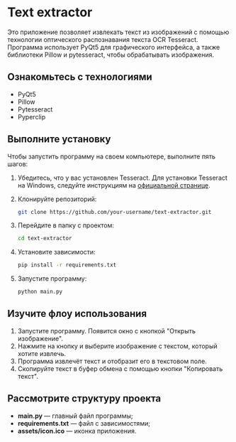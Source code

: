 # Text extractor

Это приложение позволяет извлекать текст из изображений с помощью технологии оптического распознавания текста OCR Tesseract. Программа использует PyQt5 для графического интерфейса, а также библиотеки Pillow и pytesseract, чтобы обрабатывать изображения.

## Ознакомьтесь с технологиями
- PyQt5
- Pillow
- Pytesseract
- Pyperclip

## Выполните установку

Чтобы запустить программу на своем компьютере, выполните пять шагов:

1. Убедитесь, что у вас установлен Tesseract. Для установки Tesseract на Windows, следуйте инструкциям на [официальной странице](https://github.com/tesseract-ocr/tesseract).

2. Клонируйте репозиторий:

    ```bash
    git clone https://github.com/your-username/text-extractor.git
    ```

3. Перейдите в папку с проектом:

    ```bash
    cd text-extractor
    ```

4. Установите зависимости:

    ```bash
    pip install -r requirements.txt
    ```

5. Запустите программу:

    ```bash
    python main.py
    ```

## Изучите флоу использования
1. Запустите программу. Появится окно с кнопкой "Открыть изображение".
2. Нажмите на кнопку и выберите изображение с текстом, который хотите извлечь.
3. Программа извлечёт текст и отобразит его в текстовом поле.
4. Скопируйте текст в буфер обмена с помощью кнопки "Копировать текст".

## Рассмотрите структуру проекта
- **main.py** — главный файл программы;
- **requirements.txt** — файл с зависимостями;
- **assets/icon.ico** — иконка приложения.
